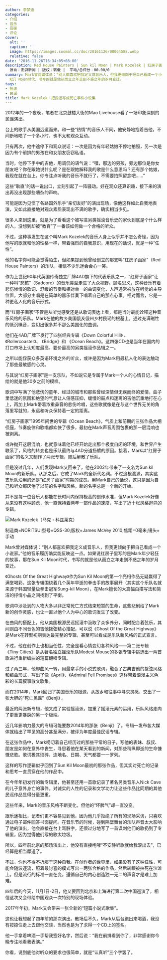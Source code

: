 ```yaml
---
author: 李梦迪
categories:
- 介绍
- 音乐
- 品碟
- 评论
cover:
  alt: ''
  caption: ''
  image: https://images.soomal.cc/doc/20161126/00064588.webp
  relative: false
date: '2016-11-26T16:34:05+08:00'
description: Red House Painters | Sun kil Moon | Mark Kozelek | 红房子画家 | 马克・科兹莱克 |
  源自：澎湃新闻 | 版权：转载 |  平均/总评分：00.00/0
summary: Mark曾对媒体说：“别人都喜欢把我定义成音乐人，但我更倾向于把自己看成一个小说家。”他的音乐履历确实能反映这一点。如果说红房子里写的是Mark年少轻狂的故事，那在Sun
  Kil Moon时代，书写的就是他从而立之年走到不惑之年的岁月变迁。
tags:
- 摇滚
- 民谣
title: Mark Kozelek：把民谣写成死亡事件小说集
---
```


2012年的一个夜晚，笔者在北京鼓楼大街的Mao Livehouse看了一场印象深刻的民谣演出。

台上的歌手从美国远道而来。和一些“热情”的音乐人不同，他安静地抱着吉他，不间断地唱了一个多小时，也不太和观众互动。

只有两次，他中途停下和观众说话：一次是因为有年轻姑娘不停地拍照，另一次是因为有个前排的男孩在和女朋友窃窃私语。

当时，他停下手中的吉他，用调侃的语气说：“嘿，那边的男孩，旁边那位是你女朋友吧？你在跟她说什么呢？是在跟她解释我的歌是什么意思吗？还有那个姑娘，我现在就在台上，你专注点听我的音乐不就行了，不需要拍照留念吧……”

这些“耿直”的话一说出口，立刻引起了一阵骚动。好在观众还算识趣，接下来的演出再没出现那些嘈杂的声响。

可能是因为见惯了各路国外乐手“亲切友好”的演出现场，像他这样如此自我地表演，又如此直接地对观众素质表现出不满的歌手，确实相当少见。

很多人来到这里，就是为了看看这个被写进另类摇滚音乐史的家伙到底是个什么样的人，没想到却被“教育”了一番该如何做一个合格的听众。

不过，这种事发生在这个叫Mark Kozelek的音乐人身上似乎并不怎么奇怪，因为他写的歌就和他的性格一样，带着强烈的自我意识，用现在的话说，就是一种“任性”。

他的名字你可能会觉得陌生，但如果提到他曾经创立的那支叫“红房子画家”（Red House Painters）的乐队，相信不少乐迷会会心一笑。

作为上世纪90年代英国传奇独立厂牌4AD旗下的代表乐队之一，“红房子画家”让一种叫“悲核”（Sadcore）的音乐类型走进了大众视野。顾名思义，这种音乐有着悲伤惨情的歌词、舒缓的节奏和相对单一的曲调变化，人声通常被放在听觉的主导位置，大部分主唱是在简单的器乐伴奏下唱着自己的那点心事。相对而言，它是一种更私人化的音乐形式。

而“红房子画家”不管是从听觉感受还是从歌词表达上看，都是当时最能诠释这种音乐风格的乐队。Mark在他的故乡美国俄亥俄州乡村民谣的根基上，通过充满磁性的低沉嗓音，变幻出很多并不那么美国化的曲调。

他们在4AD厂牌下发行了四张经典专辑《Down Colorful Hill》 、《Rollercoaster》、 《Bridge》和 《Ocean Beach》。这四张CD也是当年在国内的打口市场上认知度最高、要价最高的另类摇滚作品辑之一。

之所以能俘获众多英语环境之外的听众，或许是因为Mark用最私人化的表达触动了那些最敏感的心灵。

与其说“红房子画家”是一支乐队，不如说它是专属于Mark一个人的心情日记，描绘的就是他30岁之前的模样。

歌词中写满了他悲伤的童年、经过的城市和那些曾经深情但无疾而终的爱情，曲子里低迷的氛围和绝望的气息让人倍感压抑，缓慢的鼓点和迷离的吉他沉重地打在心上，再加上Mark带着浓重鼻音的悲伤吟唱，这些歌就像是在与这个世界无关的角落里写就的，永远和听众保持着一定的距离。

“红房子画家”1995年问世的专辑《Ocean Beach》，气质上和前期的三张作品大相径庭，节奏旋律和歌唱都欢快了很多，最初在Mark声音周围包裹的那一层混响也被剥离。

或许抛开这层混响，也就意味着他已经开始走出那个极度自闭的环境，和世界产生联系了，风格的转变也是乐队最终与4AD分道扬镳的原因。接着，Mark以“红房子画家”的名义又制作了两张专辑，随后解散了乐队。

但是没过几年，人们发现Mark又回来了，他在2002年带来了一支名为Sun kil Moon的新乐队。从那之后，它成了Mark的全新代名词。不过追根溯源，其实这支乐队沿用的还是“红房子画家”时期的成员。用Mark自己的话说，这只是因为自己和听众都厌倦了以前的名字和风格，新的名字总是一个新的开始。 

并不是每一位音乐人都能在长时间内保持极高的创作水准，但Mark Kozelek好像从来没有这种顾虑，他一直保持着两年一部作品的速度，写出了近十张风格迥异的专辑。

![Mark Kozelek（马克・科兹莱克）](https://images.soomal.cc/doc/20161126/00064588.webp)

制造商=NORITSU;型号=QSS-30;版权=James McVey 2010;焦距=0毫米;镜头=手动



Mark曾对媒体说：“别人都喜欢把我定义成音乐人，但我更倾向于把自己看成一个小说家。”他的音乐履历确实能反映这一点。如果说红房子里写的是Mark年少轻狂的故事，那在Sun Kil Moon时代，书写的就是他从而立之年走到不惑之年的岁月变迁。

《Ghosts Of the Great Highway》作为Sun Kil Moon的第一个亮相作品无疑赢得了满堂喝彩。这张专辑围绕着几个英年早逝的拳击手的故事展开（其实这个乐队名就来源于韩国轻量级拳击冠军Sung-kil Moon），在Mark擅长的大篇幅白描写法和简洁的抒情小品之间找到了平衡。



歌词中涉及到的人物大多以非正常死亡方式结束短暂的生命，这些悲剧给了Mark新的创作灵感，也让一直以他个人为中心的歌词发生了改变。

在曲风的搭配上，他从美国根源民谣摇滚中汲取了众多养分，同时配合着弦乐，其间则由不同音色的吉他拨弦精心搭配，可以说《Ghost Of the Great Highway》是Mark在转型初期表达最完整的专辑，甚至可以看成是乐队新风格的正式宣言。 

不过，他在创作上也相当任性，完全是看心情变幻各种风格――第二张专辑《Tiny Cities》是从著名独立摇滚乐队Modest Mouse的多张专辑中挑选出一两首歌进行重新编曲的短篇翻唱专辑。

过了两三年，他却曲风一转，用最拿手的小说式歌词，融合了古典吉他的拨弦风格和编曲形式，写出了像《April》、《Admiral Fell Promises》这样带着浪漫主义色彩的长篇叙事散文歌集。

而在2014年，Mark回归了美国音乐的根源，从故乡和往事中寻求灵感，交出了一张大胆的“死亡民谣”《Benji》 。

最近的两张新专辑，他又成了实验摇滚派，加重了摇滚元素的运用，乐队风格走向了更重更暴戾的另一个极端。

近几年影响力最大的专辑可能要数2014年的那张《Benji》了。专辑一发布各大媒体就给出了罕见的高分甚至满分，被评为年度最佳民谣专辑。



在这张作品中，Mark唠叨着自己经历过的那些平常的日子，写他的表妹、叔叔、朋友是如何在意外中丧生，寻思着他在某天看到的新闻，对那些稍纵即逝的生命慷慨悲歌。歌词极其琐碎，连地名、日期、天气都要一一罗列。

这样的写作逻辑似乎回到了Sun Kil Moon最初的那张作品，但其实对死亡的记录和思考一直贯穿在他的作品中。

在今年年初发行的新专辑里，他甚至还用一首歌记录了著名另类音乐人Nick Cave的儿子意外身亡的事件。对诚实的人性的记录和文学功力让这些作品比同期的其他民谣作品显得分量更重。

这些年来，Mark的音乐风格不断变化，但他的“坏脾气”却一直没变。

跟乐迷相比，记者们更不容易见到他，因为他几乎拒绝了所有的现场采访，只喜欢通过电子邮件回答书面提问。在音乐节的时候，碰到隔壁舞台的乐队声音太大影响了他的演出，他会直接在台上骂脏字，还很过分地写了一首讽刺他们的歌扔到了专辑里，因为觉得他们写的歌太垃圾。

所以，四年前北京的那场演出上，他没有直接咆哮“不安静听歌就给我滚出去”，已经算是相当厚道了。

不过，你也不得不折服于这种自我。在创作者的世界里，如果没有了这种任性，可能会随波逐流，照着最讨喜的模式写出一两张合格的作品，然后转眼被拍死在沙滩上。但是流行的标准一直在变，遵循自己的内心创造独一无二的声音才是难上加难。

四年后的今天，11月1日-2日，他又要回到北京和上海进行第二次中国巡演了，相信这次又会带给中国观众一次特别的现场体验。

2017年年初，Mark又会带来一张全新的“短篇小说式歌集”。

这也让我想起了四年前的那次演出。散场后不久，Mark从后台跑出来喝酒，我没有按捺住走上去跟他交谈，当然也是为了求得一个CD上的签名。

他一手拿着啤酒一手帮我签好名字，然后说：“我在前排看到你了，非常感谢你今晚专注地看我表演。”

你看，说到底他对听众的要求也很简单，就是“认真听”三个字罢了。